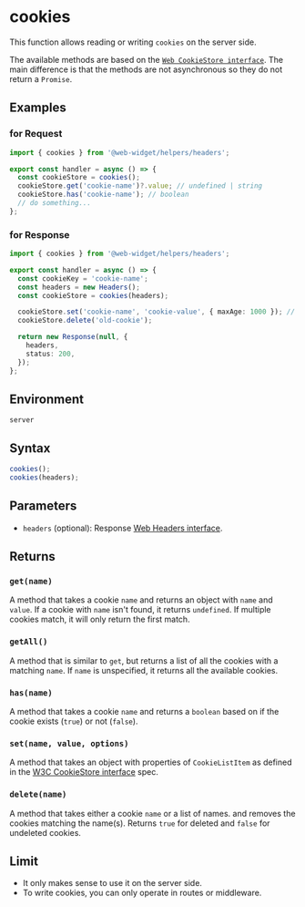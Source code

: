 # cookies

This function allows reading or writing `cookies` on the server side.

The available methods are based on the [`Web CookieStore interface`](https://wicg.github.io/cookie-store/#CookieStore). The main difference is that the methods are not asynchronous so they do not return a `Promise`.

## Examples

### for Request

```ts
import { cookies } from '@web-widget/helpers/headers';

export const handler = async () => {
  const cookieStore = cookies();
  cookieStore.get('cookie-name')?.value; // undefined | string
  cookieStore.has('cookie-name'); // boolean
  // do something...
};
```

### for Response

```ts
import { cookies } from '@web-widget/helpers/headers';

export const handler = async () => {
  const cookieKey = 'cookie-name';
  const headers = new Headers();
  const cookieStore = cookies(headers);

  cookieStore.set('cookie-name', 'cookie-value', { maxAge: 1000 }); // make cookie persistent for 1000 seconds
  cookieStore.delete('old-cookie');

  return new Response(null, {
    headers,
    status: 200,
  });
};
```

## Environment

`server`

## Syntax

```ts
cookies();
cookies(headers);
```

## Parameters

- `headers` (optional): Response [Web Headers interface](https://developer.mozilla.org/docs/Web/API/Headers).

## Returns

### `get(name)`

A method that takes a cookie `name` and returns an object with `name` and `value`. If a cookie with `name` isn't found, it returns `undefined`. If multiple cookies match, it will only return the first match.

### `getAll()`

A method that is similar to `get`, but returns a list of all the cookies with a matching `name`. If `name` is unspecified, it returns all the available cookies.

### `has(name)`

A method that takes a cookie `name` and returns a `boolean` based on if the cookie exists (`true`) or not (`false`).

### `set(name, value, options)`

A method that takes an object with properties of `CookieListItem` as defined in the [W3C CookieStore interface](https://wicg.github.io/cookie-store/#dictdef-cookielistitem) spec.

### `delete(name)`

A method that takes either a cookie `name` or a list of names. and removes the cookies matching the name(s). Returns `true` for deleted and `false` for undeleted cookies.

## Limit

- It only makes sense to use it on the server side.
- To write cookies, you can only operate in routes or middleware.
